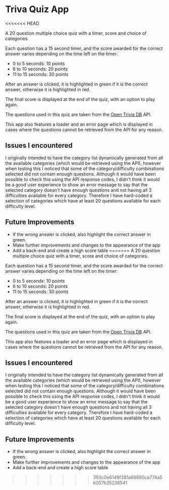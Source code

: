 # Triva Quiz App
<<<<<<< HEAD

A 20 question multiple choice quiz with a timer, score and choice of categories.

Each question has a 15 second timer, and the score awarded for the correct answer varies depending on the time left on the timer:

- 0 to 5 seconds: 10 points
- 6 to 10 seconds: 20 points
- 11 to 15 seconds: 30 points

After an answer is clicked, it is highlighted in green if it is the correct answer, otherwise it is highlighted in red.

The final score is displayed at the end of the quiz, with an option to play again.

The questions used in this quiz are taken from the [Open Trivia DB](https://opentdb.com) API.

This app also features a loader and an error page which is displayed in cases where the questions cannot be retrieved from the API for any reason.

## Issues I encountered

I originally intended to have the category list dynamically generated from all the available categories (which would be retrieved using the API), however when testing this I noticed that some of the category/difficulty combinations selected did not contain enough questions. Although it would have been possible to check this using the API response codes, I didn't think it would be a good user experience to show an error message to say that the selected category doesn't have enough questions and not having all 3 difficulties available for every category. Therefore I have hard-coded a selection of categories which have at least 20 questions available for each difficulty level.

## Future Improvements

- If the wrong answer is clicked, also highlight the correct answer in green.
- Make further improvements and changes to the appearance of the app
- Add a back-end and create a high score table
=======
A 20 question multiple choice quiz with a timer, score and choice of categories. 

Each question has a 15 second timer, and the score awarded for the correct answer varies depending on the time left on the timer: 

* 0 to 5 seconds: 10 points
* 6 to 10 seconds: 20 points
* 11 to 15 seconds: 30 points

After an answer is clicked, it is highlighted in green if it is the correct answer, otherwise it is highlighted in red.

The final score is displayed at the end of the quiz, with an option to play again. 

The questions used in this quiz are taken from the [Open Trivia DB](https://opentdb.com) API.

This app also features a loader and an error page which is displayed in cases where the questions cannot be retrieved from the API for any reason. 

## Issues I encountered
I originally intended to have the category list dynamically generated from all the available categories (which would be retrieved using the API), however when testing this I noticed that some of the category/difficulty combinations selected did not contain enough questions. Although it would have been possible to check this using the API response codes, I didn't think it would be a good user experience to show an error message to say that the selected category doesn't have enough questions and not having all 3 difficulties available for every category. Therefore I have hard-coded a selection of categories which have at least 20 questions available for each difficulty level. 

## Future Improvements

* If the wrong answer is clicked, also highlight the correct answer in green.
* Make further improvements and changes to the appearance of the app
* Add a back-end and create a high score table

>>>>>>> 393c0e6149f381a89890ca774a5b057b35236541
